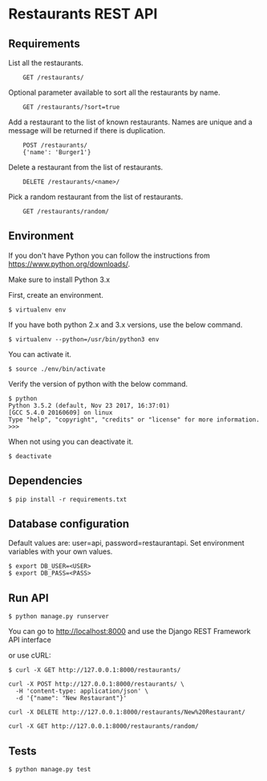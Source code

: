 # Restaurants REST API

## Requirements

List all the restaurants.
```
    GET /restaurants/
```

Optional parameter available to sort all the restaurants by name.
```
    GET /restaurants/?sort=true
```

Add a restaurant to the list of known restaurants. Names are unique and a
message will be returned if there is duplication.
```
    POST /restaurants/
    {'name': 'Burger1'}
```

Delete a restaurant from the list of restaurants.
```
    DELETE /restaurants/<name>/
```

Pick a random restaurant from the list of restaurants.
```
    GET /restaurants/random/
```

## Environment

If you don't have Python you can follow the instructions from https://www.python.org/downloads/.

Make sure to install Python 3.x

First, create an environment.
```
$ virtualenv env
```
If you have both python 2.x and 3.x versions, use the below command.
```
$ virtualenv --python=/usr/bin/python3 env
```
You can activate it.
```
$ source ./env/bin/activate
```
Verify the version of python with the below command.
```
$ python
Python 3.5.2 (default, Nov 23 2017, 16:37:01)
[GCC 5.4.0 20160609] on linux
Type "help", "copyright", "credits" or "license" for more information.
>>>
```
When not using you can deactivate it.
```
$ deactivate
```

## Dependencies

```
$ pip install -r requirements.txt
```

## Database configuration

Default values are: user=api, password=restaurantapi. Set environment variables
with your own values.

```
$ export DB_USER=<USER>
$ export DB_PASS=<PASS>
```

## Run API

```
$ python manage.py runserver
```

You can go to [http://localhost:8000](http://localhost:8000)
and use the Django REST Framework API interface

or use cURL:

```
$ curl -X GET http://127.0.0.1:8000/restaurants/
```

```
curl -X POST http://127.0.0.1:8000/restaurants/ \
  -H 'content-type: application/json' \
  -d '{"name": "New Restaurant"}'
```
```
curl -X DELETE http://127.0.0.1:8000/restaurants/New%20Restaurant/
```

```
curl -X GET http://127.0.0.1:8000/restaurants/random/
```

## Tests

```
$ python manage.py test
```
